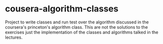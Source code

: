 # cousera-algorithm-classes
Project to write classes and run test over the algorithm discussed in the coursera's princeton's algorithm class. This are not the solutions to the exercises just the implementation of the classes and algorithms talked in the lectures.
